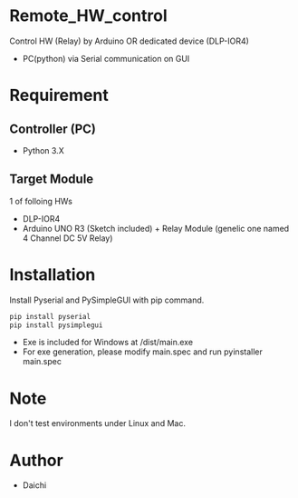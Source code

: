 # Remote_HW_control
Control HW (Relay) by Arduino OR dedicated device (DLP-IOR4)  
+ PC(python) via Serial communication on GUI

# Requirement

## Controller (PC)
* Python 3.X

## Target Module  
1 of folloing HWs
* DLP-IOR4
* Arduino UNO R3 (Sketch included) + Relay Module (genelic one named 4 Channel DC 5V Relay)

# Installation
Install Pyserial and PySimpleGUI with pip command.  
```bash
pip install pyserial
pip install pysimplegui
```

* Exe is included for Windows at /dist/main.exe
* For exe generation, please modify main.spec and run pyinstaller main.spec

# Note
I don't test environments under Linux and Mac.

# Author
* Daichi
